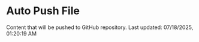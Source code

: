 # Auto Push File

Content that will be pushed to GitHub repository.
Last updated: 07/18/2025, 01:20:19 AM